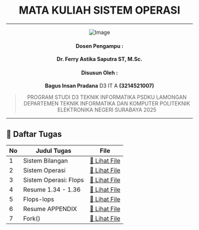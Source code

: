 <div align="center">

# MATA KULIAH SISTEM OPERASI

---

![Image](https://github.com/user-attachments/assets/3ad88b6e-7159-44a2-a004-c909b974a88c)

#### Dosen Pengampu :
**Dr. Ferry Astika Saputra ST, M.Sc.**

#### Disusun Oleh : 
**Bagus Insan Pradana** D3 IT A **(3214521007)**

> PROGRAM STUDI D3 TEKNIK INFORMATIKA PSDKU LAMONGAN
> DEPARTEMEN TEKNIK INFORMATIKA DAN KOMPUTER 
> POLITEKNIK ELEKTRONIKA NEGERI SURABAYA 
> 2025

---

</div>

## 📘 Daftar Tugas

| No | Judul Tugas                               | File                                                  |
|----|--------------------------------------------|-------------------------------------------------------|
| 1  | Sistem Bilangan                           | [📄 Lihat File](1.Tugas-Sistem-Bilangan.md)          |
| 2  | Sistem Operasi                            | [📄 Lihat File](2.-Tugas-Sistem-Operasi.md)           |
| 3  | Sistem Operasi: Flops                     | [📄 Lihat File](3.-Tugas-Sistem-Operasi-Flops.md)     |
| 4  | Resume 1.34 - 1.36                        | [📄 Lihat File](4.-Tugas-resume-1.34-sampai-1.36.md)  |
| 5  | Flops-lops                                | [📄 Lihat File](5.-Tugas-Flops-lops.md)               |
| 6  | Resume APPENDIX                           | [📄 Lihat File](5.-Tugas-Resume-APPENDIX.md)          |
| 7  | Fork()                                    | [📄 Lihat File](6.-Tugas-Fork().md)                   |
